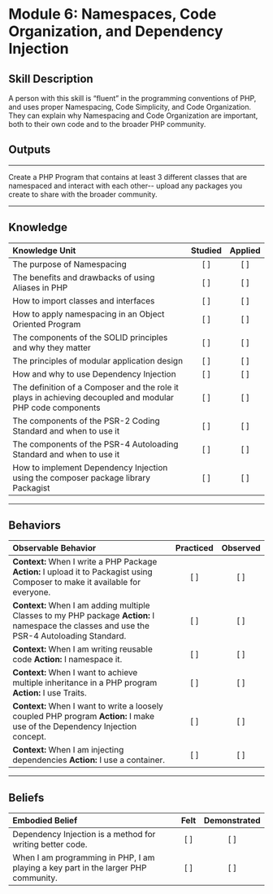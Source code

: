 # Module 6:  Namespaces, Code Organization, and Dependency Injection

## Skill Description
A person with this skill is “fluent” in the programming conventions of PHP, and uses proper Namespacing, Code Simplicity, and Code Organization. They can explain why Namespacing and Code Organization are important, both to their own code and to the broader PHP community. 

## Outputs
----------
Create a PHP Program that contains at least 3 different classes that are namespaced and interact with each other-- upload any packages you create to share with the broader community.

----------
## Knowledge

| Knowledge Unit   |      Studied      | Applied |
|:-------------|:------------------:|:--------:|
| The purpose of Namespacing | [ ] | [ ] |
| The benefits and drawbacks of using Aliases in PHP | [ ] | [ ] |
| How to import classes and interfaces | [ ] | [ ] |
| How to apply namespacing in an Object Oriented Program | [ ] | [ ] |
| The components of the SOLID principles and why they matter | [ ] | [ ] |
| The principles of modular application design | [ ] | [ ] |
| How and why to use Dependency Injection | [ ] | [ ] |
| The definition of a Composer and the role it plays in achieving decoupled and modular PHP code components | [ ] | [ ] |
| The components of the PSR-2 Coding Standard and when to use it | [ ] | [ ] |
| The components of the PSR-4 Autoloading Standard and when to use it| [ ] | [ ] |
| How to implement Dependency Injection using the composer package library Packagist | [ ] | [ ] |



----------


## Behaviors

| Observable Behavior   |      Practiced      | Observed |
|:-------------|:------------------:|:--------:|
| **Context:** When I write a PHP Package **Action:**  I upload it to Packagist using Composer to make it available for everyone. |   [ ]   |   [ ] |
| **Context:** When I am adding multiple Classes to my PHP package **Action:**  I namespace the classes and use the PSR-4 Autoloading Standard.| [ ] | [ ]  |
| **Context:**  When I am writing reusable code **Action:** I namespace it. |   [ ]   |   [ ] |
| **Context:** When I want to achieve multiple inheritance in a PHP program **Action:**  I use Traits. |   [ ]   |   [ ] |
| **Context:** When I want to write a loosely coupled PHP program **Action:**  I make use of the Dependency Injection concept. |   [ ]   |   [ ] |
| **Context:** When I am injecting dependencies **Action:**  I use a container. |   [ ]   |   [ ] |



----------


## Beliefs


| Embodied Belief   |      Felt      | Demonstrated |
|:-------------|:------------------:|:--------:|
| Dependency Injection is a method for writing better code. |   [ ]   |   [ ] |
| When I am programming in PHP, I am playing a key part in the larger PHP community. |   [ ]   |   [ ] |
